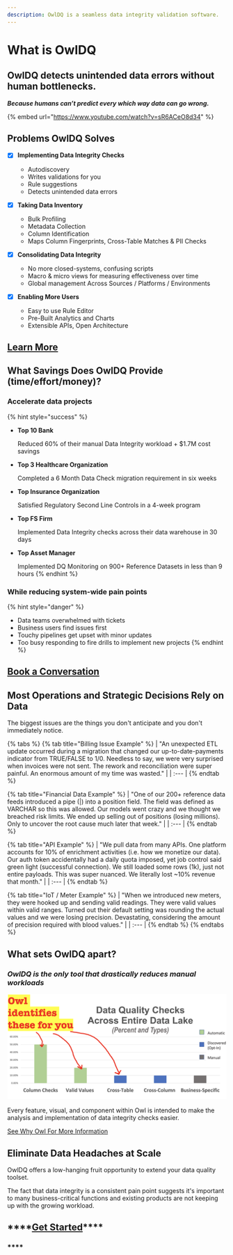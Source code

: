 ```yaml
---
description: OwlDQ is a seamless data integrity validation software.
---
```


# What is OwlDQ

## **OwlDQ d**etects unintended data errors without human bottlenecks.

_**Because humans can’t predict every which way data can go wrong.**_

{% embed url="https://www.youtube.com/watch?v=sR6ACeO8d34" %}

## Problems OwlDQ Solves 

* [x] **Implementing Data Integrity Checks**

  * Autodiscovery
  * Writes validations for you
  * Rule suggestions 
  * Detects unintended data errors  

* [x] **Taking Data Inventory** 

  * Bulk Profiling
  * Metadata Collection 
  * Column Identification 
  * Maps Column Fingerprints, Cross-Table Matches & PII Checks

* [x] **Consolidating Data Integrity**

  * No more closed-systems, confusing scripts
  * Macro &  micro views for measuring effectiveness over time
  * Global management Across Sources / Platforms / Environments 

* [x] **Enabling More Users** 
  * Easy to use Rule Editor 
  * Pre-Built Analytics and Charts 
  * Extensible APIs, Open Architecture

## [**Learn More**](https://calendly.com/brian-556/owldq-session)

## What Savings Does OwlDQ Provide \(time/effort/money\)? 

### **Accelerate data projects**

{% hint style="success" %}
* **Top 10 Bank** 

  Reduced 60% of their manual Data Integrity workload + $1.7M cost savings 

* **Top 3 Healthcare Organization** 

  Completed a 6 Month Data Check migration requirement in six weeks 

* **Top Insurance Organization** 

  Satisfied Regulatory Second Line Controls in a 4-week program 

* **Top FS Firm** 

  Implemented Data Integrity checks across their data warehouse in 30 days 

* **Top Asset Manager** 

  Implemented DQ Monitoring on 900+ Reference Datasets in less than 9 hours 
{% endhint %}

### **While reducing system-wide pain points**

{% hint style="danger" %}
* Data teams overwhelmed with tickets 
* Business users find issues first
* Touchy pipelines get upset with minor updates
* Too busy responding to fire drills to implement new projects
{% endhint %}

## [**Book a Conversation**](https://calendly.com/brian-556/owldq-session)

## Most Operations and Strategic Decisions Rely on Data

The biggest issues are the things you don't anticipate and you don't immediately notice.

{% tabs %}
{% tab title="Billing Issue Example" %}
| "An unexpected ETL update occurred during a migration that changed our up-to-date-payments indicator from TRUE/FALSE to 1/0. Needless to say, we were very surprised when invoices were not sent. The rework and reconciliation were super painful. An enormous amount of my time was wasted." |
| :--- |
{% endtab %}

{% tab title="Financial Data Example" %}
| "One of our 200+ reference data feeds introduced a pipe \(\|\) into a position field. The field was defined as VARCHAR so this was allowed. Our models went crazy and we thought we breached risk limits. We ended up selling out of positions \(losing millions\). Only to uncover the root cause much later that week." |
| :--- |
{% endtab %}

{% tab title="API Example" %}
| "We pull data from many APIs. One platform accounts for 10% of enrichment activities \(i.e. how we monetize our data\). Our auth token accidentally had a daily quota imposed, yet job control said green light \(successful connection\). We still loaded some rows \(1k\), just not entire payloads. This was super nuanced. We literally lost ~10% revenue that month." |
| :--- |
{% endtab %}

{% tab title="IoT / Meter Example" %}
| "When we introduced new meters, they were hooked up and sending valid readings. They were valid values within valid ranges. Turned out their default setting was rounding the actual values and we were losing precision. Devastating, considering the amount of precision required with blood values." |
| :--- |
{% endtab %}
{% endtabs %}

## What sets OwlDQ apart?

### _**OwlDQ is the only tool that drastically reduces manual workloads**_

![Types of Checks Owl Automates](.gitbook/assets/screenshot-2020-07-19-at-7.31.37-pm.png)

Every feature, visual, and component within Owl is intended to make the analysis and implementation of data integrity checks easier.

[See Why Owl For More Information](https://owldq.com/about.html)

## Eliminate Data Headaches at Scale

OwlDQ offers a low-hanging fruit opportunity to extend your data quality toolset.

The fact that data integrity is a consistent pain point suggests it's important to many business-critical functions and existing products are not keeping up with the growing workload.

## \*\*\*\*[**Get Started**](https://calendly.com/brian-556/owldq-session)\*\*\*\*

### \*\*\*\*

